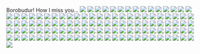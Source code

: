 <HTML>
<head>
Borobudur! How I miss you...
</head>
<body>
<img src="https://images-03.gopro.com/resize/1920w/eyJhbGciOiJIUzI1NiJ9.eyJtZWRpdW1faWQiOiIxNjE3MTczNDgwODg3ODEzODA4Iiwib3duZXIiOiJhNWUwMTVlYi05MzJiLTQ3ZmQtYjBhMC02ODFiZTQxN2Y0ZWEiLCJpc19wdWJsaWMiOnRydWUsIm8iOjEsInRyYW5zIjpudWxsLCJyZWdpb24iOiJ1cy13ZXN0LTIifQ.1mQn7CPXpas3IM364u0jqJneDW-i-NInQ3AhW9LThKY"> 
<img src="https://images-04.gopro.com/resize/1920w/eyJhbGciOiJIUzI1NiJ9.eyJtZWRpdW1faWQiOiIxNjE3MTcyOTI2NjI3MzE3NzI4Iiwib3duZXIiOiJhNWUwMTVlYi05MzJiLTQ3ZmQtYjBhMC02ODFiZTQxN2Y0ZWEiLCJpc19wdWJsaWMiOnRydWUsIm8iOjEsInRyYW5zIjpudWxsLCJyZWdpb24iOiJ1cy13ZXN0LTIifQ.0qGRB-MW9ivo3JtxlTIy6SuWD4DhpSSeisWvLUwHeUA">
<img src="https://images-03.gopro.com/resize/1920wwp/eyJhbGciOiJIUzI1NiJ9.eyJtZWRpdW1faWQiOiIxNjE3MTY5NzA3MzE0NDQ4MDEyIiwib3duZXIiOiJhNWUwMTVlYi05MzJiLTQ3ZmQtYjBhMC02ODFiZTQxN2Y0ZWEiLCJpc19wdWJsaWMiOmZhbHNlLCJvIjoxLCJ0cmFucyI6bnVsbCwicmVnaW9uIjoidXMtd2VzdC0yIn0.NFEdRd572P_pFjHX3rGuClXiYcVEcfkn20LgDhsY8Ek"> 
<img src="https://plus.gopro.com/media-library/o6MWrvo1OnE4g">
<img src="https://plus.gopro.com/media-library/Ro0J7bbzKak5n">
<img src="https://plus.gopro.com/media-library/nrv14kLXPEedZ">
<img src="https://plus.gopro.com/media-library/zPdWG4zl8WR6B">
<img src="https://plus.gopro.com/media-library/Wy3KGJPPJq1vZ">
<img src="https://plus.gopro.com/media-library/G1mzv86QKk1rw">
<img src="https://plus.gopro.com/media-library/dMlvrkQWkZZ9a">
<img src="https://plus.gopro.com/media-library/ZNl796LJkZ2w4">
<img src="https://plus.gopro.com/media-library/o6MWr95dLR3aV">
<img src="https://plus.gopro.com/media-library/8vwRZB1RZrXlX">
<img src="https://plus.gopro.com/media-library/G1mzv86QKk1rw">
<img src="https://plus.gopro.com/media-library/dMlvrkQWkZZ9a">
<img src="https://plus.gopro.com/media-library/2RBl9OEza1G62">
<img src="https://plus.gopro.com/media-library/MJgb41z2N57kL">
<img src="https://plus.gopro.com/media-library/OW0kKV2ybPwkP">
<img src="https://plus.gopro.com/media-library/1eBN9OMNQNQmr">
<img src="https://plus.gopro.com/media-library/G1mzvVpM3pwkO">
<img src="https://plus.gopro.com/media-library/m0v1nZ4eZ54v8">
<img src="https://plus.gopro.com/media-library/JbeXk8OyzNLk6">
<img src="https://plus.gopro.com/media-library/Ro0J7ZW2KZlow">
<img src="https://plus.gopro.com/media-library/Wy3KGEPzzkb8n">
<img src="https://plus.gopro.com/media-library/Po0vq8EGkBXW2">
<img src="https://plus.gopro.com/media-library/0rBl1aJK0BWDv">
<img src="https://plus.gopro.com/media-library/m0v1nZq80EbLO">
<img src="https://plus.gopro.com/media-library/KR0meVpp9gyMG">
<img src="https://plus.gopro.com/media-library/4yBlNM3X6b1b4">
<img src="https://plus.gopro.com/media-library/36Nl9oDpmlQ8q">
<img src="https://plus.gopro.com/media-library/Xl0EPZa8QNW1O">
<img src="https://plus.gopro.com/media-library/1eBN9OndMqRkG">
<img src="https://plus.gopro.com/media-library/DbDqZVaZaG7GW">
<img src="https://plus.gopro.com/media-library/rDvW6nPpN1EwE">
<img src="https://plus.gopro.com/media-library/eQlaKZdqLRLOn">
<img src="https://plus.gopro.com/media-library/qzVWqMl5wQKvp">
<img src="https://plus.gopro.com/media-library/4yBlNOE23G1on">
<img src="https://plus.gopro.com/media-library/Wy3KG5W0dqP5V">
<img src="https://plus.gopro.com/media-library/ZNl79EkWn8VlK">
<img src="https://plus.gopro.com/media-library/EDE6e2z9Mn6mE">
<img src="https://plus.gopro.com/media-library/ZNl79ED5WEwwB">
<img src="https://plus.gopro.com/media-library/7a8wZXDDOnoKX">
<img src="https://plus.gopro.com/media-library/rDvW643KBOEdB">
<img src="https://plus.gopro.com/media-library/Ro0J7KXKGlLpN">
<img src="https://plus.gopro.com/media-library/7a8wZXzbPn372">
<img src="https://plus.gopro.com/media-library/KR0medQKMwrnK">
<img src="https://plus.gopro.com/media-library/8vwRZOGQzeqVN">
<img src="https://plus.gopro.com/media-library/wEvBXPLygrJLM">
<img src="https://plus.gopro.com/media-library/B27reRzpEp4l5">
<img src="https://plus.gopro.com/media-library/y8oVkeZy6NpB8">
<img src="https://plus.gopro.com/media-library/y8oVke9aJOrnl">
<img src="https://plus.gopro.com/media-library/m0v1nrb1k156O">
<img src="https://plus.gopro.com/media-library/MJgb46qGLQOwq">
<img src="https://plus.gopro.com/media-library/zPdWGk43dnBBk">
<img src="https://plus.gopro.com/media-library/nrv14KL8NqO1G">
<img src="https://plus.gopro.com/media-library/B27reRo91o3l5">
<img src="https://plus.gopro.com/media-library/Lv0PnqBQrnQXX">
<img src="https://plus.gopro.com/media-library/B27reRqNavMwG">
<img src="https://plus.gopro.com/media-library/DbDqZRpO3LgMP">
<img src="https://plus.gopro.com/media-library/rDvW6K5MQqPld">
<img src="https://plus.gopro.com/media-library/Qn0a673Jo3pNQ">
<img src="https://plus.gopro.com/media-library/96BlZJ15NzR0e">
<img src="https://plus.gopro.com/media-library/aRlbwE6rEb72O">
<img src="https://plus.gopro.com/media-library/0rBl1Ldg37XnN">
<img src="https://plus.gopro.com/media-library/pJONK4v858aJa">
<img src="https://plus.gopro.com/media-library/8vwRZaP7DDE8R">
<img src="https://plus.gopro.com/media-library/57B89eMzde23O">
<img src="https://plus.gopro.com/media-library/EDE6eJGm5aBe0">
<img src="https://plus.gopro.com/media-library/B27rekZBqdV54">
<img src="https://plus.gopro.com/media-library/wEvBXNVXGG0ev">
<img src="https://plus.gopro.com/media-library/36Nl9n9kLXD3L">
<img src="https://plus.gopro.com/media-library/2RBl903ZOeJzl">
<img src="https://plus.gopro.com/media-library/nrv14MvWJ4311">
<img src="https://plus.gopro.com/media-library/96BlZ73QnryMR">
<img src="https://plus.gopro.com/media-library/G1mzv24l3dDnq">
<img src="https://plus.gopro.com/media-library/y8oVk1zwpZomR">
<img src="https://plus.gopro.com/media-library/7a8wZq45bPr1G">
<img src="https://plus.gopro.com/media-library/MJgb49Z0XMyZW">
<img src="https://plus.gopro.com/media-library/o6MWrlB93e2lO">
<img src="https://plus.gopro.com/media-library/62Bw5726v4Nvo">
<img src="https://plus.gopro.com/media-library/Qn0a6d5vKEoRr">
<img src="https://plus.gopro.com/media-library/1eBN94rVZ4wkb">
<img src="https://plus.gopro.com/media-library/DbDqZ2ZNeOnOR">
<img src="https://plus.gopro.com/media-library/2RBl9rk4b01JJ">
<img src="https://plus.gopro.com/media-library/62Bw57BWVpRz2">
<img src="https://plus.gopro.com/media-library/36Nl9K0qPpQVr">
<img src="https://plus.gopro.com/media-library/aRlbwm5nkWDDO">
<img src="https://plus.gopro.com/media-library/bQ5enPK5aV46G">
<img src="https://plus.gopro.com/media-library/rDvW68Z5moeRE">
<img src="https://plus.gopro.com/media-library/2RBl9ra5lWlym">
<img src="https://plus.gopro.com/media-library/62Bw5GD5meonQ">
<img src="https://plus.gopro.com/media-library/o6MWre4rewvpg">
<img src="https://plus.gopro.com/media-library/Nlyer29Z8MJ02">
<img src="https://plus.gopro.com/media-library/nrv14bQE1LOMZ">
<img src="https://plus.gopro.com/media-library/qzVWqvD4ZgLLD">
<img src="https://plus.gopro.com/media-library/Ro0J7WJMRg6XP">
<img src="https://plus.gopro.com/media-library/Wy3KGRzyXqKBp">
<img src="https://plus.gopro.com/media-library/2RBl9NzeL85Nm">
<img src="https://plus.gopro.com/media-library/4yBlN1grgrnvy">
<img src="https://plus.gopro.com/media-library/0rBl1RQkl3Dv5">
<img src="https://plus.gopro.com/media-library/bQ5en4OBZ917v">
<img src="https://plus.gopro.com/media-library/57B89QNDBn4d5">
<img src="https://plus.gopro.com/media-library/wEvBXawnvOdNz">
<img src="https://plus.gopro.com/media-library/eQlaKVeMq7opn">
<img src="https://plus.gopro.com/media-library/2RBl98vPBbBp5">
<img src="https://plus.gopro.com/media-library/7a8wZ15nNLOpg">
<img src="https://plus.gopro.com/media-library/Lv0PnemgDmMOo">
<img src="https://plus.gopro.com/media-library/7a8wZ1rv2EJpX">
<img src="https://plus.gopro.com/media-library/KR0mebmEaOmda">
<img src="https://plus.gopro.com/media-library/62Bw5ZEwDdE52">
<img src="https://plus.gopro.com/media-library/zPdWG2XyPzoG8">
<img src="https://plus.gopro.com/media-library/1eBN9wgqaDbZr">
<img src="https://plus.gopro.com/media-library/DbDqZ7lZvZGW6">
<img src="https://plus.gopro.com/media-library/nrv14DM72pM5a">
<img src="https://plus.gopro.com/media-library/G1mzvLblP4G8v">
<img src="https://plus.gopro.com/media-library/DbDqZ77dDMDpp">
</body>
</HTML>